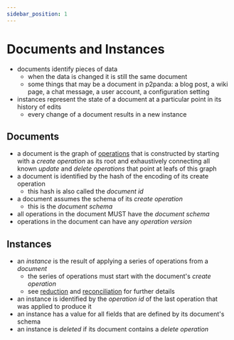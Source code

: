 ```yaml
---
sidebar_position: 1
---
```


# Documents and Instances

- documents identify pieces of data
  - when the data is changed it is still the same document
  - some things that may be a document in p2panda: a blog post, a wiki page, a chat message, a user account, a configuration setting
- instances represent the state of a document at a particular point in its history of edits
  - every change of a document results in a new instance

## Documents

- a document is the graph of [operations](/docs/writing-data/operations) that is constructed by starting with a _create operation_ as its root and exhaustively connecting all known _update_ and _delete operations_ that point at leafs of this graph
- a document is identified by the hash of the encoding of its create operation
  - this hash is also called the _document id_
- a document assumes the schema of its _create operation_
  - this is the _document schema_
- all operations in the document MUST have the _document schema_
- operations in the document can have any _operation version_

## Instances

- an _instance_ is the result of applying a series of operations from a _document_
  - the series of operations must start with the document's _create operation_
  - see [reduction](/docs/organising-data/reduction) and [reconciliation](/docs/collaboration/reconciliation) for further details
- an instance is identified by the _operation id_ of the last operation that was applied to produce it
- an instance has a value for all fields that are defined by its document's schema
- an instance is _deleted_ if its document contains a _delete operation_
